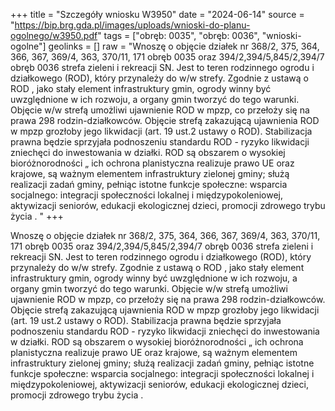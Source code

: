 +++
title = "Szczegóły wniosku W3950"
date = "2024-06-14"
source = "https://bip.brg.gda.pl/images/uploads/wnioski-do-planu-ogolnego/w3950.pdf"
tags = ["obręb: 0035", "obręb: 0036", "wnioski-ogolne"]
geolinks = []
raw = "Wnoszę o objęcie działek nr 368/2, 375, 364, 366, 367, 369/4, 363, 370/11, 171 obręb 0035 oraz 394/2,394/5,845/2,394/7 obręb 0036 strefa zieleni i rekreacji SN. Jest to teren rodzinnego ogrodu i działkowego (ROD), który przynależy do w/w strefy. Zgodnie z ustawą o ROD , jako stały element infrastruktury gmin, ogrody winny być uwzględnione w ich rozwoju, a organy gmin tworzyć do tego warunki. Objęcie w/w strefą umożliwi ujawnienie ROD w mpzp, co przełoży się na prawa 298 rodzin-działkowców. Objęcie strefą zakazującą ujawnienia ROD w mpzp grozłoby jego likwidacji (art. 19 ust.2 ustawy o ROD). Stabilizacja prawna będzie sprzyjała podnoszeniu standardu ROD - ryzyko likwidacji zniechęci do inwestowania w działki. ROD są obszarem o wysokiej bioróżnorodności „ ich ochrona planistyczna realizuje prawo UE oraz krajowe, są ważnym elementem infrastruktury zielonej gminy; służą realizacji zadań gminy, pełniąc istotne funkcje społeczne: wsparcia socjalnego: integracji społeczności lokalnej i międzypokoleniowej, aktywizacji seniorów, edukacji ekologicznej dzieci, promocji zdrowego trybu życia . "
+++

Wnoszę o objęcie działek nr 368/2, 375, 364, 366, 367, 369/4, 363, 370/11, 171 obręb 0035
oraz 394/2,394/5,845/2,394/7 obręb 0036 strefa zieleni i rekreacji SN. Jest to teren rodzinnego ogrodu
i działkowego (ROD), który przynależy do w/w strefy. Zgodnie z ustawą o ROD , jako stały element
infrastruktury gmin, ogrody winny być uwzględnione w ich rozwoju, a organy gmin tworzyć do tego warunki.
Objęcie w/w strefą umożliwi ujawnienie ROD w mpzp, co przełoży się na prawa 298 rodzin-działkowców.
Objęcie strefą zakazującą ujawnienia ROD w mpzp grozłoby jego likwidacji (art. 19 ust.2 ustawy o ROD).
Stabilizacja prawna będzie sprzyjała podnoszeniu standardu ROD - ryzyko likwidacji zniechęci do
inwestowania w działki. ROD są obszarem o wysokiej bioróżnorodności „ ich ochrona planistyczna realizuje
prawo UE oraz krajowe, są ważnym elementem infrastruktury zielonej gminy; służą realizacji zadań gminy,
pełniąc istotne funkcje społeczne: wsparcia socjalnego: integracji społeczności lokalnej i międzypokoleniowej,
aktywizacji seniorów, edukacji ekologicznej dzieci, promocji zdrowego trybu życia .




